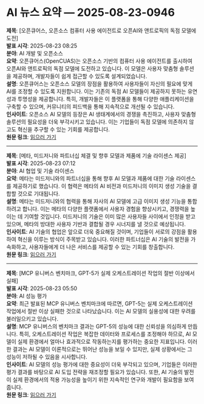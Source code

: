 # AI 뉴스 요약 — 2025-08-23-0946

**제목**: [오픈큐어스, 오픈소스 컴퓨터 사용 에이전트로 오픈AI와 앤트로픽의 독점 모델에 도전]  
**발표 시각**: 2025-08-23 08:25  
**분야**: AI 개발 및 오픈소스  
**요약**: 오픈큐어스(OpenCUAS)는 오픈소스 기반의 컴퓨터 사용 에이전트를 출시하여 오픈AI와 앤트로픽의 독점 모델에 도전하고 있습니다. 이 모델은 사용자 맞춤형 솔루션을 제공하며, 개발자들이 쉽게 접근할 수 있도록 설계되었습니다.  
**설명**: 오픈큐어스는 오픈소스 모델의 장점을 활용하여 사용자들이 자신의 필요에 맞게 AI를 조정할 수 있도록 지원합니다. 이는 기존의 독점 AI 모델들이 제공하지 못하는 유연성과 투명성을 제공합니다. 특히, 개발자들은 이 플랫폼을 통해 다양한 애플리케이션을 구축할 수 있으며, 커뮤니티의 피드백을 통해 지속적으로 개선될 수 있습니다.  
**인사이트**: 오픈소스 AI 모델의 등장은 AI 생태계에서의 경쟁을 촉진하고, 사용자 맞춤형 솔루션의 필요성을 더욱 부각시키고 있습니다. 이는 기업들이 독점 모델에 의존하지 않고도 혁신을 추구할 수 있는 기회를 제공합니다.  
**원문 링크**: [읽으러 가기](https://venturebeat.com/ai/opencuas-open-source-computer-use-agents-rival-proprietary-models-from-openai-and-anthropic/)

---

**제목**: [메타, 미드저니와 파트너십 체결 및 향후 모델과 제품에 기술 라이센스 제공]  
**발표 시각**: 2025-08-23 07:12  
**분야**: AI 협업 및 기술 라이센스  
**요약**: 메타는 미드저니와의 파트너십을 통해 향후 AI 모델과 제품에 대한 기술 라이센스를 제공하기로 했습니다. 이 협력은 메타의 AI 비전과 미드저니의 이미지 생성 기술을 결합할 것으로 기대됩니다.  
**설명**: 메타는 미드저니와의 협력을 통해 자사의 AI 모델에 고급 이미지 생성 기능을 통합하려고 합니다. 이는 메타의 다양한 플랫폼에서 사용자 경험을 향상시키고, 경쟁력을 높이는 데 기여할 것입니다. 미드저니의 기술은 이미 많은 사용자들 사이에서 인정을 받고 있으며, 메타의 방대한 사용자 기반과 결합될 경우 시너지를 낼 것으로 예상됩니다.  
**인사이트**: AI 기술의 협업은 앞으로 더욱 중요해질 것이며, 기업들이 서로의 강점을 활용하여 혁신을 이루는 방식이 주목받고 있습니다. 이러한 파트너십은 AI 기술의 발전을 가속화하고, 사용자들에게 더 나은 서비스를 제공할 수 있는 기회를 창출합니다.  
**원문 링크**: [읽으러 가기](https://venturebeat.com/ai/meta-is-partnering-with-midjourney-and-will-license-its-technology-for-future-models-and-products/)

---

**제목**: [MCP 유니버스 벤치마크, GPT-5가 실제 오케스트레이션 작업의 절반 이상에서 실패]  
**발표 시각**: 2025-08-23 05:50  
**분야**: AI 성능 평가  
**요약**: 최근 발표된 MCP 유니버스 벤치마크에 따르면, GPT-5는 실제 오케스트레이션 작업에서 절반 이상 실패한 것으로 나타났습니다. 이는 AI 모델의 실용성에 대한 우려를 불러일으키고 있습니다.  
**설명**: MCP 유니버스의 벤치마크 결과는 GPT-5의 성능에 대한 신뢰성을 의심하게 만듭니다. 특히, 오케스트레이션 작업은 복잡한 데이터와 프로세스를 조정해야 하므로, AI 모델이 실제 환경에서 얼마나 효과적으로 작동하는지를 평가하는 중요한 지표입니다. 이러한 결과는 AI 모델이 이론적으로는 뛰어난 성능을 보일 수 있지만, 실제 상황에서는 그 성능이 저하될 수 있음을 시사합니다.  
**인사이트**: AI 모델의 성능 평가에 대한 중요성이 더욱 부각되고 있으며, 기업들은 이러한 평가 결과를 바탕으로 AI 도입 전략을 재조정할 필요가 있습니다. 또한, AI 기술의 발전이 실제 환경에서의 적용 가능성을 높이기 위한 지속적인 연구와 개발이 필요함을 보여줍니다.  
**원문 링크**: [읽으러 가기](https://venturebeat.com/ai/mcp-universe-benchmark-shows-gpt-5-fails-more-than-half-of-real-world-orchestration-tasks/)